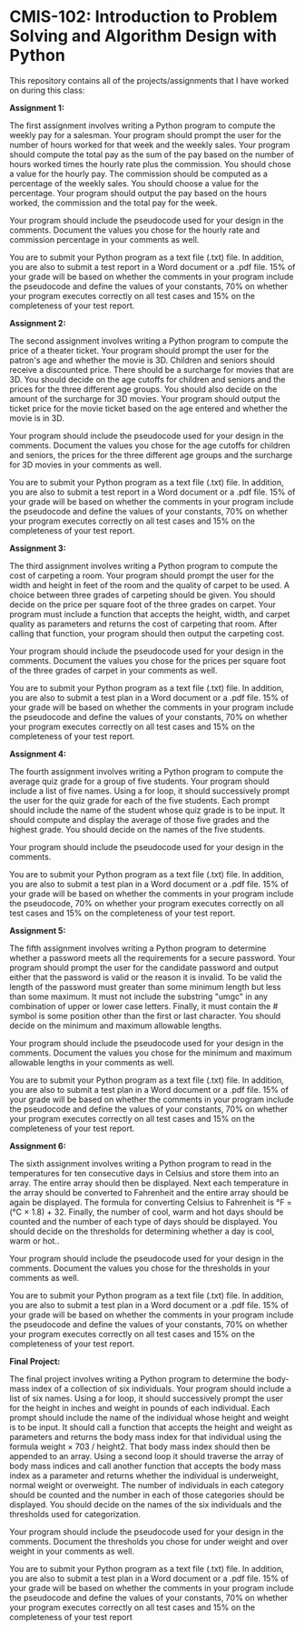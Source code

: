# CMIS-102: Introduction to Problem Solving and Algorithm Design with Python

This repository contains all of the projects/assignments that I have worked on during this class:

**Assignment 1:**

The first assignment involves writing a Python program to compute the weekly pay for a salesman. Your program should prompt the user for the number of hours worked for that week and the weekly sales. Your program should compute the total pay as the sum of the pay based on the number of hours worked times the hourly rate plus the commission. You should chose a value for the hourly pay. The commission should be computed as a percentage of the weekly sales. You should choose a value for the percentage. Your program should output the pay based on the hours worked, the commission and the total pay for the week.

Your program should include the pseudocode used for your design in the comments.  Document the values you chose for the hourly rate and commission percentage in your comments as well.

You are to submit your Python program as a text file (.txt) file. In addition, you are also to submit a test report in a Word document or a .pdf file. 15% of your grade will be based on whether the comments in your program include the pseudocode and define the values of your constants, 70% on whether your program executes correctly on all test cases and 15% on the completeness of your test report.

**Assignment 2:**

The second assignment involves writing a Python program to compute the price of a theater ticket. Your program should prompt the user for the patron's age and whether the movie is 3D. Children and seniors should receive a discounted price. There should be a surcharge for movies that are 3D. You should decide on the age cutoffs for children and seniors and the prices for the three different age groups. You should also decide on the amount of the surcharge for 3D movies. Your program should output the ticket price for the movie ticket based on the age entered and whether the movie is in 3D.

Your program should include the pseudocode used for your design in the comments. Document the values you chose for the age cutoffs for children and seniors, the prices for the three different age groups and the surcharge for 3D movies in your comments as well.

You are to submit your Python program as a text file (.txt) file. In addition, you are also to submit a test report in a Word document or a .pdf file.  15% of your grade will be based on whether the comments in your program include the pseudocode and define the values of your constants, 70% on whether your program executes correctly on all test cases and 15% on the completeness of your test report.

**Assignment 3:**

The third assignment involves writing a Python program to compute the cost of carpeting a room. Your program should prompt the user for the width and height in feet of the room and the quality of carpet to be used. A choice between three grades of carpeting should be given. You should decide on the price per square foot of the three grades on carpet. Your program must include a function that accepts the height, width, and carpet quality as parameters and returns the cost of carpeting that room. After calling that function, your program should then output the carpeting cost.

Your program should include the pseudocode used for your design in the comments. Document the values you chose for the prices per square foot of the three grades of carpet in your comments as well.

You are to submit your Python program as a text file (.txt) file. In addition, you are also to submit a test plan in a Word document or a .pdf file. 15% of your grade will be based on whether the comments in your program include the pseudocode and define the values of your constants, 70% on whether your program executes correctly on all test cases and 15% on the completeness of your test report.

**Assignment 4:**

The fourth assignment involves writing a Python program to compute the average quiz grade for a group of five students. Your program should include a list of five names. Using a for loop, it should successively prompt the user for the quiz grade for each of the five students. Each prompt should include the name of the student whose quiz grade is to be input. It should compute and display the average of those five grades and the highest grade. You should decide on the names of the five students.

Your program should include the pseudocode used for your design in the comments.

You are to submit your Python program as a text file (.txt) file. In addition, you are also to submit a test plan in a Word document or a .pdf file. 15% of your grade will be based on whether the comments in your program include the pseudocode, 70% on whether your program executes correctly on all test cases and 15% on the completeness of your test report.

**Assignment 5:**

The fifth assignment involves writing a Python program to determine whether a password meets all the requirements for a secure password. Your program should prompt the user for the candidate password and output either that the password is valid or the reason it is invalid. To be valid the length of the password must greater than some minimum length but less than some maximum. It must not include the substring "umgc" in any combination of upper or lower case letters. Finally, it must contain the # symbol is some position other than the first or last character. You should decide on the minimum and maximum allowable lengths.

Your program should include the pseudocode used for your design in the comments. Document the values you chose for the minimum and maximum allowable lengths in your comments as well.

You are to submit your Python program as a text file (.txt) file. In addition, you are also to submit a test plan in a Word document or a .pdf file. 15% of your grade will be based on whether the comments in your program include the pseudocode and define the values of your constants, 70% on whether your program executes correctly on all test cases and 15% on the completeness of your test report.

**Assignment 6:**

The sixth assignment involves writing a Python program to read in the temperatures for ten consecutive days in Celsius and store them into an array. The entire array should then be displayed. Next each temperature in the array should be converted to Fahrenheit and the entire array should be again be displayed. The formula for converting Celsius to Fahrenheit is °F = (°C × 1.8) + 32. Finally, the number of cool, warm and hot days should be counted and the number of each type of days should be displayed. You should decide on the thresholds for determining whether a day is cool, warm or hot..

Your program should include the pseudocode used for your design in the comments. Document the values you chose for the thresholds in your comments as well.

You are to submit your Python program as a text file (.txt) file. In addition, you are also to submit a test plan in a Word document or a .pdf file. 15% of your grade will be based on whether the comments in your program include the pseudocode and define the values of your constants, 70% on whether your program executes correctly on all test cases and 15% on the completeness of your test report.

**Final Project:**

The final project involves writing a Python program to determine the body-mass index of a collection of six individuals. Your program should include a list of six names. Using a for loop, it should successively prompt the user for the height in inches and weight in pounds of each individual. Each prompt should include the name of the individual whose height and weight is to be input. It should call a function that accepts the height and weight as parameters and returns the body mass index for that individual using the formula weight × 703 / height2. That body mass index should then be appended to an array. Using a second loop it should traverse the array of body mass indices and call another function that accepts the body mass index as a parameter and returns whether the individual is underweight, normal weight or overweight. The number of individuals in each category should be counted and the number in each of those categories should be displayed. You should decide on the names of the six individuals and the thresholds used for categorization.

Your program should include the pseudocode used for your design in the comments. Document the thresholds you chose for under weight and over weight in your comments as well.

You are to submit your Python program as a text file (.txt) file. In addition, you are also to submit a test plan in a Word document or a .pdf file. 15% of your grade will be based on whether the comments in your program include the pseudocode and define the values of your constants, 70% on whether your program executes correctly on all test cases and 15% on the completeness of your test report

